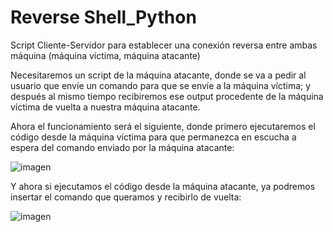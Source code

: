 # Reverse Shell_Python

Script Cliente-Servidor para establecer una conexión reversa entre ambas máquina (máquina víctima, máquina atacante)

Necesitaremos un script de la máquina atacante, donde se va a pedir al usuario que envíe un comando para que se envíe a la máquina víctima; y después al mismo tiempo recibiremos ese output procedente de la máquina víctima de vuelta a nuestra máquina atacante.


Ahora el funcionamiento será el siguiente, donde primero ejecutaremos el código desde la máquina víctima para que permanezca en escucha a espera del comando enviado por la máquina atacante:

![imagen](https://user-images.githubusercontent.com/96432001/223709097-8ac5ff76-c14d-4b8c-a1c5-ae240577109f.png)
 
 Y ahora si ejecutamos el código desde la máquina atacante, ya podremos insertar el comando que queramos y recibirlo de vuelta:
 
![imagen](https://user-images.githubusercontent.com/96432001/223709031-eb2f57d2-1f78-4edb-af0c-c662dbc75959.png)


